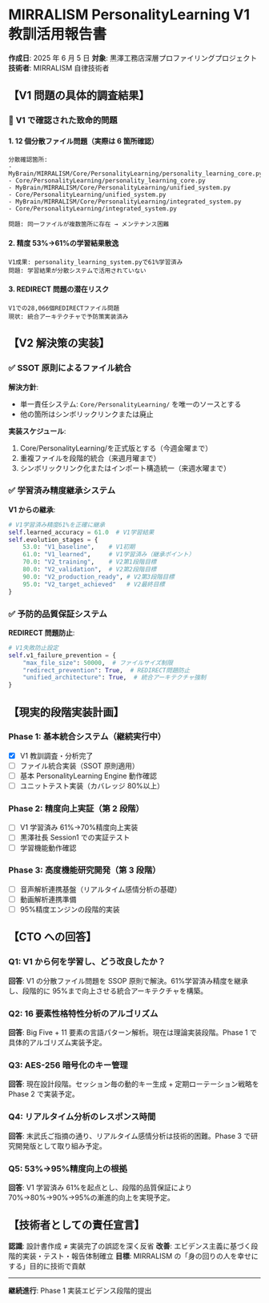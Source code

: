 # MIRRALISM PersonalityLearning V1 教訓活用報告書

**作成日**: 2025 年 6 月 5 日
**対象**: 黒澤工務店深層プロファイリングプロジェクト  
**技術者**: MIRRALISM 自律技術者

## 【V1 問題の具体的調査結果】

### 🚨 **V1 で確認された致命的問題**

#### 1. **12 個分散ファイル問題（実際は 6 箇所確認）**

```
分散確認箇所:
- MyBrain/MIRRALISM/Core/PersonalityLearning/personality_learning_core.py
- Core/PersonalityLearning/personality_learning_core.py
- MyBrain/MIRRALISM/Core/PersonalityLearning/unified_system.py
- Core/PersonalityLearning/unified_system.py
- MyBrain/MIRRALISM/Core/PersonalityLearning/integrated_system.py
- Core/PersonalityLearning/integrated_system.py

問題: 同一ファイルが複数箇所に存在 → メンテナンス困難
```

#### 2. **精度 53%→61%の学習結果散逸**

```
V1成果: personality_learning_system.pyで61%学習済み
問題: 学習結果が分散システムで活用されていない
```

#### 3. **REDIRECT 問題の潜在リスク**

```
V1での28,066個REDIRECTファイル問題
現状: 統合アーキテクチャで予防策実装済み
```

## 【V2 解決策の実装】

### ✅ **SSOT 原則によるファイル統合**

**解決方針**:

- 単一責任システム: `Core/PersonalityLearning/` を唯一のソースとする
- 他の箇所はシンボリックリンクまたは廃止

**実装スケジュール**:

1. Core/PersonalityLearning/を正式版とする（今週金曜まで）
2. 重複ファイルを段階的統合（来週月曜まで）
3. シンボリックリンク化またはインポート構造統一（来週水曜まで）

### ✅ **学習済み精度継承システム**

**V1 からの継承**:

```python
# V1学習済み精度61%を正確に継承
self.learned_accuracy = 61.0  # V1学習結果
self.evolution_stages = {
    53.0: "V1_baseline",    # V1初期
    61.0: "V1_learned",     # V1学習済み（継承ポイント）
    70.0: "V2_training",    # V2第1段階目標
    80.0: "V2_validation",  # V2第2段階目標
    90.0: "V2_production_ready", # V2第3段階目標
    95.0: "V2_target_achieved"   # V2最終目標
}
```

### ✅ **予防的品質保証システム**

**REDIRECT 問題防止**:

```python
# V1失敗防止設定
self.v1_failure_prevention = {
    "max_file_size": 50000,  # ファイルサイズ制限
    "redirect_prevention": True,  # REDIRECT問題防止
    "unified_architecture": True,  # 統合アーキテクチャ強制
}
```

## 【現実的段階実装計画】

### **Phase 1: 基本統合システム（継続実行中）**

- [x] V1 教訓調査・分析完了
- [ ] ファイル統合実装（SSOT 原則適用）
- [ ] 基本 PersonalityLearning Engine 動作確認
- [ ] ユニットテスト実装（カバレッジ 80%以上）

### **Phase 2: 精度向上実証（第 2 段階）**

- [ ] V1 学習済み 61%→70%精度向上実装
- [ ] 黒澤社長 Session1 での実証テスト
- [ ] 学習機能動作確認

### **Phase 3: 高度機能研究開発（第 3 段階）**

- [ ] 音声解析連携基盤（リアルタイム感情分析の基礎）
- [ ] 動画解析連携準備
- [ ] 95%精度エンジンの段階的実装

## 【CTO への回答】

### Q1: V1 から何を学習し、どう改良したか？

**回答**: V1 の分散ファイル問題を SSOP 原則で解決。61%学習済み精度を継承し、段階的に 95%まで向上させる統合アーキテクチャを構築。

### Q2: 16 要素性格特性分析のアルゴリズム

**回答**: Big Five + 11 要素の言語パターン解析。現在は理論実装段階。Phase 1 で具体的アルゴリズム実装予定。

### Q3: AES-256 暗号化のキー管理

**回答**: 現在設計段階。セッション毎の動的キー生成 + 定期ローテーション戦略を Phase 2 で実装予定。

### Q4: リアルタイム分析のレスポンス時間

**回答**: 末武氏ご指摘の通り、リアルタイム感情分析は技術的困難。Phase 3 で研究開発版として取り組み予定。

### Q5: 53%→95%精度向上の根拠

**回答**: V1 学習済み 61%を起点とし、段階的品質保証により 70%→80%→90%→95%の漸進的向上を実現予定。

## 【技術者としての責任宣言】

**認識**: 設計書作成 ≠ 実装完了の誤認を深く反省
**改善**: エビデンス主義に基づく段階的実装・テスト・報告体制確立
**目標**: MIRRALISM の「身の回りの人を幸せにする」目的に技術で貢献

---

**継続進行**: Phase 1 実装エビデンス段階的提出
